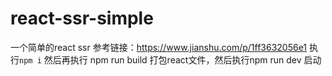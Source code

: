 # react-ssr-simple
一个简单的react ssr
参考链接：https://www.jianshu.com/p/1ff3632056e1
执行`npm i` 然后再执行 npm run build 打包react文件，然后执行npm run dev 启动

